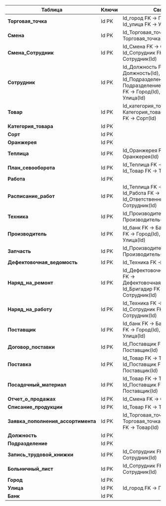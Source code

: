 | Таблица | Ключи | Связи |
|---|---|---|
| **Торговая_точка** | Id PK | Id_город FK → Город(Id), Id_улица FK → Улица(Id) |
| **Смена** | Id PK | Id_Торговая_точка FK → Торговая_точка(Id) |
| **Смена_Сотрудник** | Id PK | Id_Смена FK → Смена(Id), Id_Сотрудник FK → Сотрудник(Id) |
| **Сотрудник** | Id PK | Id_Должность FK → Должность(Id), Id_Подразделение FK → Подразделение(Id), Id_город FK → Город(Id), Id_улица FK → Улица(Id) |
| **Товар** | Id PK | Id_категория_товара FK → Категория_товара(Id), Id_сорт FK → Сорт(Id) |
| **Категория_товара** | Id PK |  |
| **Сорт** | Id PK |  |
| **Оранжерея** | Id PK |  |
| **Теплица** | Id PK | Id_Оранжерея FK → Оранжерея(Id) |
| **План_севооборота** | Id PK | Id_Теплица FK → Теплица(Id), Id_Товар FK → Товар(Id) |
| **Работа** | Id PK |  |
| **Расписание_работ** | Id PK | Id_Теплица FK → Теплица(Id), Id_Работа FK → Работа(Id), Id_Ответственный FK → Сотрудник(Id) |
| **Техника** | Id PK | Id_Производитель FK → Производитель(Id) |
| **Производитель** | Id PK | Id_банк FK → Банк(Id), Id_город FK → Город(Id), Id_улица FK → Улица(Id) |
| **Запчасть** | Id PK | Id_Производитель FK → Производитель(Id) |
| **Дефектовочная_ведомость** | Id PK | Id_Техника FK → Техника(Id) |
| **Наряд_на_ремонт** | Id PK | Id_Дефектовочная_ведомость FK → Дефектовочная_ведомость(Id), Id_Бригадир FK → Сотрудник(Id) |
| **Наряд_на_работу** | Id PK | Id_Техника FK → Техника(Id), Id_Сотрудник FK → Сотрудник(Id) |
| **Поставщик** | Id PK | Id_банк FK → Банк(Id), Id_город FK → Город(Id), Id_улица FK → Улица(Id) |
| **Договор_поставки** | Id PK | Id_Поставщик FK → Поставщик(Id) |
| **Поставка** | Id PK | Id_Товар FK → Товар(Id), Id_Поставщик FK → Поставщик(Id) |
| **Посадочный_материал** | Id PK | Id_Товар FK → Товар(Id), Id_Поставщик FK → Поставщик(Id) |
| **Отчет_о_продажах** | Id PK | Id_Смена FK → Смена(Id) |
| **Списание_продукции** | Id PK | Id_Товар FK → Товар(Id) |
| **Заявка_пополнения_ассортимента** | Id PK | Id_Торговая_точка FK → Торговая_точка(Id), Id_Товар FK → Товар(Id) |
| **Должность** | Id PK |  |
| **Подразделение** | Id PK |  |
| **Запись_трудовой_книжки** | Id PK | Id_Сотрудник FK → Сотрудник(Id) |
| **Больничный_лист** | Id PK | Id_Сотрудник FK → Сотрудник(Id) |
| **Город** | Id PK |  |
| **Улица** | Id PK | Id_город FK → Город(Id) |
| **Банк** | Id PK |  |
